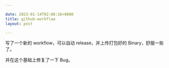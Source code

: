 ```yaml
---

date: 2023-01-14T02:08:16+0800
title: github-workflow
layout: post

---
```


写了一个新的 workflow，可以自动 release，并上传打包好的 Binary，舒服一些了。

并在这个基础上修复了一下 Bug。
